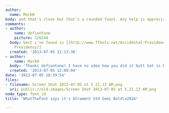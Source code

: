 ```yaml
---
author:
  name: MarkH
body: and that's close but that's a rounded fount. Any help is appreciated.
comments:
- author:
    name: defiantone
    picture: 126244
  body: best i've found is [[http://www.ffonts.net/Accidental-Presidency.font|Accidental
    Presidency]]
  created: '2013-07-05 11:13:38'
- author:
    name: MarkH
  body: 'Thanks defiantone! I have no idea how you did it butt hat is EXACTLY it! '
  created: '2013-07-05 12:09:04'
date: '2013-07-05 10:39:54'
files:
- filename: Screen Shot 2013-07-05 at 5.21.13 AM.png
  uri: public://old-images/Screen Shot 2013-07-05 at 5.21.13 AM.png
node_type: font_id
title: "WhatTheFont says it's Atrament Std Semi Bold\u2026"

---
```

